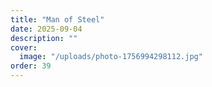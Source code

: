 ```yaml
---
title: "Man of Steel"
date: 2025-09-04
description: ""
cover:
  image: "/uploads/photo-1756994298112.jpg"
order: 39
---
```


